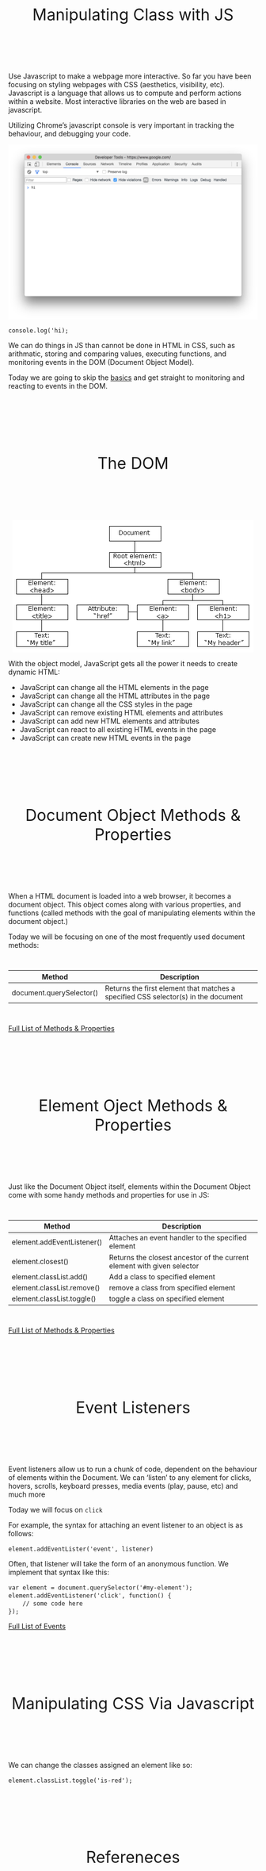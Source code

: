 <style>
	.container-lg {
		max-width: 650px !important;
	}
	h1 {
		text-align: center !important;
		font-weight: normal !important;
	}
	h2 {
		margin: 4em 0 3em 0 !important;
		font-size: 2rem !important;
		text-align: center !important;
		font-weight: normal !important;
	}
	table {
		margin: 3em 0 !important;
	}
	.highlighter-rouge {
		margin: 2em 0 !important;
	}
	img {
		margin: auto !important;
		display: block !important;
	}
</style>
  
  

## Manipulating Class with JS

Use Javascript to make a webpage more interactive. So far you have been focusing on styling webpages with CSS (aesthetics, visibility, etc). Javascript is a language that allows us to compute and perform actions within a website. Most interactive libraries on the web are based in javascript.

Utilizing Chrome’s javascript console is very important in tracking the behaviour, and debugging your code.  

![console](assets/console.png)  

~~~
console.log('hi);
~~~

We can do things in JS than cannot be done in HTML in CSS, such as arithmatic, storing and comparing values, executing functions, and monitoring events in the DOM (Document Object Model).

Today we are going to skip the [basics](http://jsforcats.com/) and get straight to monitoring and reacting to events in the DOM. 
 
  
## The DOM

![HTML tree](assets/htmltree.gif)

> 
With the object model, JavaScript gets all the power it needs to create dynamic HTML:  

>
- JavaScript can change all the HTML elements in the page
- JavaScript can change all the HTML attributes in the page
- JavaScript can change all the CSS styles in the page
- JavaScript can remove existing HTML elements and attributes
- JavaScript can add new HTML elements and attributes
- JavaScript can react to all existing HTML events in the page
- JavaScript can create new HTML events in the page



## Document Object Methods & Properties  

When a HTML document is loaded into a web browser, it becomes a document object. This object comes along with various properties, and functions (called methods with the goal of manipulating elements within the document object.)

Today we will be focusing on one of the most frequently used document methods:


| Method | Description |
|--------|-------------|
| document.querySelector() | Returns the first element that matches a specified CSS selector(s) in the document |

[Full List of Methods & Properties](https://www.w3schools.com/jsref/dom_obj_document.asp)  



## Element Oject Methods & Properties  


Just like the Document Object itself, elements within the Document Object come with some handy methods and properties for use in JS:


| Method | Description |
|--------|-------------|
| element.addEventListener() | Attaches an event handler to the specified element |
| element.closest() | Returns the closest ancestor of the current element with given selector |
| element.classList.add() | Add a class to specified element |
| element.classList.remove() | remove a class from specified element |
| element.classList.toggle() | toggle a class on specified element |

[Full List of Methods & Properties](https://www.w3schools.com/jsref/dom_obj_all.asp) 



## Event Listeners

Event listeners allow us to run a chunk of code, dependent on the behaviour of elements within the Document. We can ‘listen’ to any element for clicks, hovers, scrolls, keyboard presses, media events (play, pause, etc) and much more

Today we will focus on `click`

For example, the syntax for attaching an event listener to an object is as follows:

~~~
element.addEventLister('event', listener)
~~~

Often, that listener will take the form of an anonymous function. We implement that syntax like this:

~~~
var element = document.querySelector('#my-element');
element.addEventListener('click', function() {
	// some code here
});
~~~

[Full List of Events](https://developer.mozilla.org/en-US/docs/Web/Events)



## Manipulating CSS Via Javascript  

We can change the classes assigned an element like so:

~~~
element.classList.toggle('is-red');
~~~



## Refereneces  

[Document Object Methods & Properties](https://www.w3schools.com/jsref/dom_obj_document.asp)  
[Element Oject Methods & Properties](https://www.w3schools.com/jsref/dom_obj_all.asp)  
[List of Events](https://developer.mozilla.org/en-US/docs/Web/Events)  
[CSS Transitions](https://developer.mozilla.org/en-US/docs/Web/CSS/transition)  
[CSS Animation](https://developer.mozilla.org/en-US/docs/Web/CSS/CSS_Animations/Using_CSS_animations)



## Further Reading 

[JS for Cats](http://jsforcats.com/)  
[Eloquent JS](http://eloquentjavascript.net/00_intro.html)  
[Eloquent JS: The Document Object Model](http://eloquentjavascript.net/13_dom.html)  